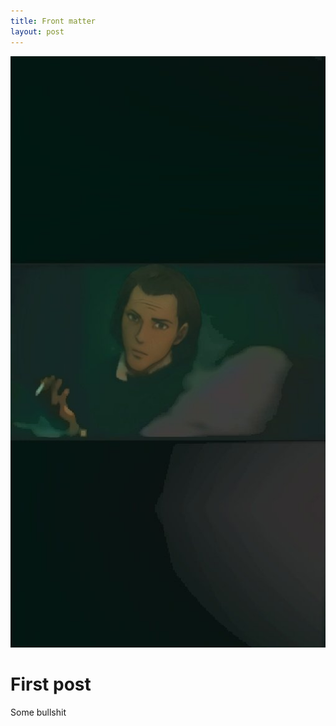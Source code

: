 ```yaml
---
title: Front matter
layout: post
---
```


![img_1](assets/img/img_1.jpg)

# First post

Some bullshit
